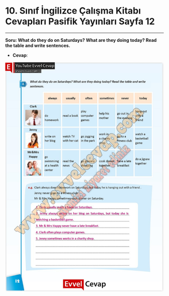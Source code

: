 # 10. Sınıf İngilizce Çalışma Kitabı Cevapları Pasifik Yayınları Sayfa 12

---

**Soru: What do they do on Saturdays? What are they doing today? Read the table and write sentences.**

-   **Cevap**:

![Image 1](./image_1.jpg)